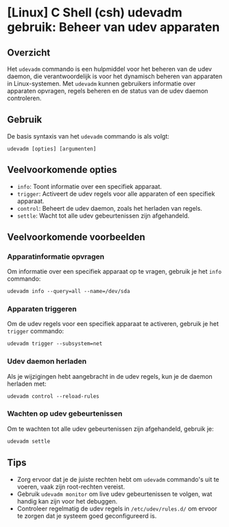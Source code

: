# [Linux] C Shell (csh) udevadm gebruik: Beheer van udev apparaten

## Overzicht
Het `udevadm` commando is een hulpmiddel voor het beheren van de udev daemon, die verantwoordelijk is voor het dynamisch beheren van apparaten in Linux-systemen. Met `udevadm` kunnen gebruikers informatie over apparaten opvragen, regels beheren en de status van de udev daemon controleren.

## Gebruik
De basis syntaxis van het `udevadm` commando is als volgt:

```
udevadm [opties] [argumenten]
```

## Veelvoorkomende opties
- `info`: Toont informatie over een specifiek apparaat.
- `trigger`: Activeert de udev regels voor alle apparaten of een specifiek apparaat.
- `control`: Beheert de udev daemon, zoals het herladen van regels.
- `settle`: Wacht tot alle udev gebeurtenissen zijn afgehandeld.

## Veelvoorkomende voorbeelden

### Apparatinformatie opvragen
Om informatie over een specifiek apparaat op te vragen, gebruik je het `info` commando:

```csh
udevadm info --query=all --name=/dev/sda
```

### Apparaten triggeren
Om de udev regels voor een specifiek apparaat te activeren, gebruik je het `trigger` commando:

```csh
udevadm trigger --subsystem=net
```

### Udev daemon herladen
Als je wijzigingen hebt aangebracht in de udev regels, kun je de daemon herladen met:

```csh
udevadm control --reload-rules
```

### Wachten op udev gebeurtenissen
Om te wachten tot alle udev gebeurtenissen zijn afgehandeld, gebruik je:

```csh
udevadm settle
```

## Tips
- Zorg ervoor dat je de juiste rechten hebt om `udevadm` commando's uit te voeren, vaak zijn root-rechten vereist.
- Gebruik `udevadm monitor` om live udev gebeurtenissen te volgen, wat handig kan zijn voor het debuggen.
- Controleer regelmatig de udev regels in `/etc/udev/rules.d/` om ervoor te zorgen dat je systeem goed geconfigureerd is.